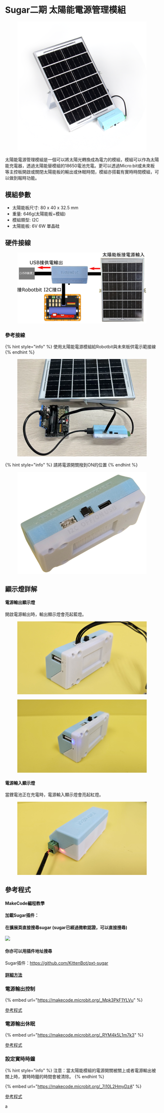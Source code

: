 # Sugar二期 太陽能電源管理模組

<figure><img src="../../.gitbook/assets/solar.png" alt=""><figcaption></figcaption></figure>

太陽能電源管理模組是一個可以將太陽光轉換成為電力的模組，模組可以作為太陽能充電器，透過太陽能替模組的18650電池充電。更可以透過Micro:bit或未來板等主控板開啟或關閉太陽能板的輸出或休眠時間，模組亦搭載有實時時間模組，可以做到報時功能。

## 模組參數

* 太陽能板尺寸: 80 x 40 x 32.5 mm
* 重量: 646g(太陽能板+模組)
* 模組類型: I2C
* 太陽能板: 6V 6W 單晶硅

## 硬件接線

<figure><img src="../../.gitbook/assets/solarmodule_wiring_edu.png" alt=""><figcaption></figcaption></figure>

### 參考接線

{% hint style="info" %}
使用太陽能電源模組給Robotbit與未來板供電示範接線
{% endhint %}

<figure><img src="../../.gitbook/assets/solar_wiring.jpg" alt=""><figcaption></figcaption></figure>

{% hint style="info" %}
請將電源開關撥到ON的位置
{% endhint %}

<figure><img src="../../.gitbook/assets/solarmodule_transparent2.png" alt=""><figcaption></figcaption></figure>

## 顯示燈詳解

#### 電源輸出顯示燈

開啟電源輸出時，輸出顯示燈會亮起藍燈。

<div>

<figure><img src="../../.gitbook/assets/20240709_112948.jpg" alt=""><figcaption></figcaption></figure>

 

<figure><img src="../../.gitbook/assets/20240709_110504.jpg" alt=""><figcaption></figcaption></figure>

</div>

#### 電源輸入顯示燈

當鋰電池正在充電時，電源輸入顯示燈會亮起紅燈。

<figure><img src="../../.gitbook/assets/20240709_110103 (1).jpg" alt=""><figcaption></figcaption></figure>

## 參考程式

#### MakeCode編程教學

#### 加載Sugar插件：

#### 在擴展頁直接搜尋sugar (sugar已經過微軟認證，可以直接搜尋)

![](https://kittenbothk.readthedocs.io/en/latest/\_images/sugar\_search.gif)

#### 你亦可以用插件地址搜尋

Sugar插件：https://github.com/KittenBot/pxt-sugar

#### [詳細方法](../../programmingplatforms/makecode/kittenbotandmakecode.md)

### 電源輸出控制

{% embed url="https://makecode.microbit.org/_Mpk3PkF1YLVu" %}

[參考程式](https://makecode.microbit.org/\_Mpk3PkF1YLVu)

### 電源輸出休眠

{% embed url="https://makecode.microbit.org/_RYM4k5L1m7k3" %}

[參考程式](https://makecode.microbit.org/\_RYM4k5L1m7k3)

### 設定實時時鐘

{% hint style="info" %}
注意：當太陽能模組的電源開關被關上或者電源輸出被關上時，實時時鐘的時間會被清除。
{% endhint %}

{% embed url="https://makecode.microbit.org/_7i10L2HmyDzA" %}

[參考程式](https://makecode.microbit.org/\_7i10L2HmyDzA)

a
